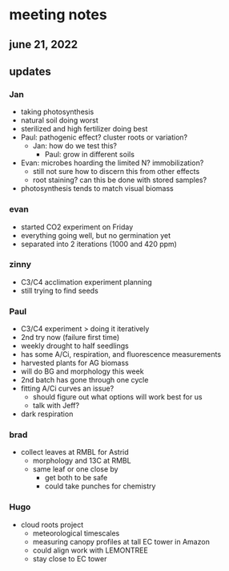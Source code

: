 # meeting notes
## june 21, 2022

## updates
### Jan
- taking photosynthesis
- natural soil doing worst
- sterilized and high fertilizer doing best
- Paul: pathogenic effect? cluster roots or variation?
  - Jan: how do we test this?
      - Paul: grow in different soils
- Evan: microbes hoarding the limited N? immobilization?
  - still not sure how to discern this from other effects
  - root staining? can this be done with stored samples?
- photosynthesis tends to match visual biomass

### evan
- started CO2 experiment on Friday
- everything going well, but no germination yet
- separated into 2 iterations (1000 and 420 ppm)

### zinny
- C3/C4 acclimation experiment planning
- still trying to find seeds

### Paul
- C3/C4 experiment > doing it iteratively
- 2nd try now (failure first time)
- weekly drought to half seedlings
- has some A/Ci, respiration, and fluorescence measurements
- harvested plants for AG biomass
- will do BG and morphology this week
- 2nd batch has gone through one cycle
- fitting A/Ci curves an issue?
  - should figure out what options will work best for us
  - talk with Jeff?
- dark respiration

### brad
- collect leaves at RMBL for Astrid
  - morphology and 13C at RMBL
  - same leaf or one close by
    - get both to be safe
    - could take punches for chemistry

### Hugo
- cloud roots project
  - meteorological timescales
  - measuring canopy profiles at tall EC tower in Amazon
  - could align work with LEMONTREE
  - stay close to EC tower
